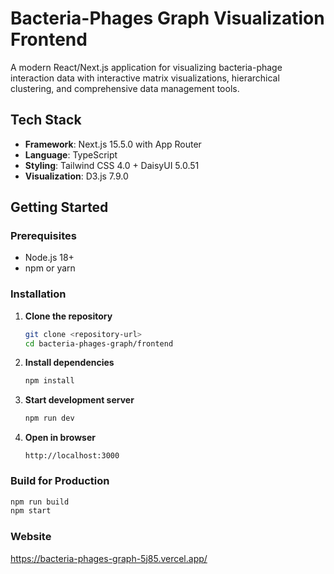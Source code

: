 # Bacteria-Phages Graph Visualization Frontend

A modern React/Next.js application for visualizing bacteria-phage interaction data with interactive matrix visualizations, hierarchical clustering, and comprehensive data management tools.

## Tech Stack

- **Framework**: Next.js 15.5.0 with App Router
- **Language**: TypeScript
- **Styling**: Tailwind CSS 4.0 + DaisyUI 5.0.51
- **Visualization**: D3.js 7.9.0

## Getting Started

### Prerequisites
- Node.js 18+ 
- npm or yarn

### Installation

1. **Clone the repository**
   ```bash
   git clone <repository-url>
   cd bacteria-phages-graph/frontend
   ```

2. **Install dependencies**
   ```bash
   npm install
   ```

3. **Start development server**
   ```bash
   npm run dev
   ```

4. **Open in browser**
   ```
   http://localhost:3000
   ```

### Build for Production

```bash
npm run build
npm start
```

### Website

https://bacteria-phages-graph-5j85.vercel.app/
